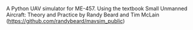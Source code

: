 A Python UAV simulator for ME-457. Using the textbook Small Unmanned Aircraft: Theory and Practice by Randy Beard and Tim McLain (https://github.com/randybeard/mavsim_public)

